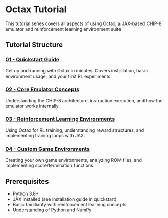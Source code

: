# Octax Tutorial

This tutorial series covers all aspects of using Octax, a JAX-based CHIP-8 emulator and reinforcement learning environment suite.

## Tutorial Structure

### [01 - Quickstart Guide](01_quickstart.md)
Get up and running with Octax in minutes. Covers installation, basic environment usage, and your first RL experiments.

### [02 - Core Emulator Concepts](02_core_emulator_concepts.md)
Understanding the CHIP-8 architecture, instruction execution, and how the emulator works internally.

### [03 - Reinforcement Learning Environments](03_reinforcement_learning_environments.md)
Using Octax for RL training, understanding reward structures, and implementing training loops with JAX.

### [04 - Custom Game Environments](04_custom_game_environments.md)
Creating your own game environments, analyzing ROM files, and implementing score/termination functions.

## Prerequisites

- Python 3.8+
- JAX installed (see installation guide in quickstart)
- Basic familiarity with reinforcement learning concepts
- Understanding of Python and NumPy